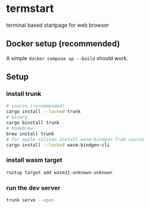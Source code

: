 # termstart

terminal based startpage for web browser

## Docker setup (recommended)

A simple `docker compose up --build` should work.

## Setup

### install trunk

```bash
# source (recommended)
cargo install --locked trunk
# binary
cargo binstall trunk
# homebrew
brew install trunk
# for apple silicon install wasm-bindgen from source
cargo install --locked wasm-bindgen-cli
```

### install wasm target

```bash
rustup target add wasm32-unknown-unknown
```

### run the dev server

```bash
trunk serve --open
```